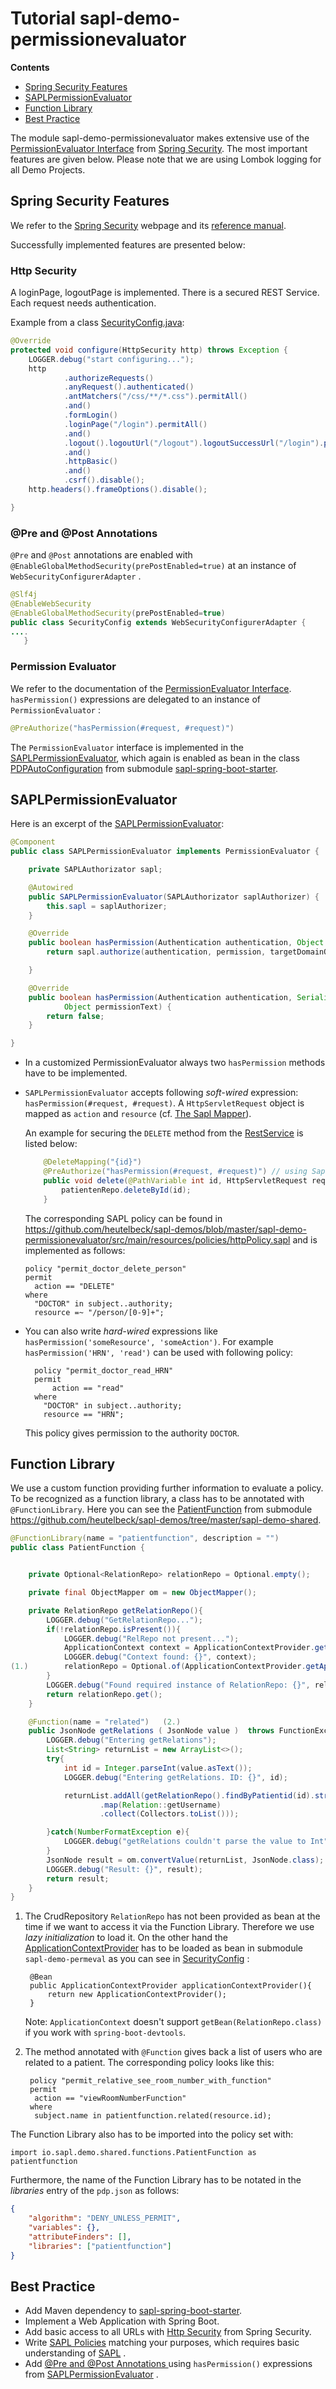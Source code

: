 # Tutorial  sapl-demo-permissionevaluator

**Contents**


* [Spring Security Features](https://github.com/heutelbeck/sapl-demos/blob/master/sapl-demo-permissionevaluator/README.md#spring-security-features)
* [SAPLPermissionEvaluator](https://github.com/heutelbeck/sapl-demos/blob/master/sapl-demo-permissionevaluator/README.md#saplpermissionevaluator)
* [Function Library](https://github.com/heutelbeck/sapl-demos/blob/master/sapl-demo-permissionevaluator/README.md#function-library)
* [Best Practice](https://github.com/heutelbeck/sapl-demos/blob/master/sapl-demo-permissionevaluator/README.md#best-practice)



The module sapl-demo-permissionevaluator makes extensive use of the [PermissionEvaluator Interface](https://docs.spring.io/spring-security/site/docs/5.0.2.BUILD-SNAPSHOT/reference/htmlsingle/#el-permission-evaluator) from [Spring Security](https://projects.spring.io/spring-security/).
The most important features are given below. Please note that we are using Lombok logging for all Demo Projects.




## Spring Security Features


We refer to the [Spring Security](https://projects.spring.io/spring-security/) webpage and
its [reference manual](https://docs.spring.io/spring-security/site/docs/5.0.1.BUILD-SNAPSHOT/reference/htmlsingle/).

Successfully implemented features are presented below:

### Http Security

A loginPage, logoutPage is implemented. There is a secured  REST Service. Each request needs authentication.

Example from a class [SecurityConfig.java](https://github.com/heutelbeck/sapl-demos/blob/master/sapl-demo-permissionevaluator/src/main/java/io/sapl/peembedded/config/SecurityConfig.java):


``` java
@Override
protected void configure(HttpSecurity http) throws Exception {
    LOGGER.debug("start configuring...");
    http
            .authorizeRequests()
            .anyRequest().authenticated()
            .antMatchers("/css/**/*.css").permitAll()
            .and()
            .formLogin()
            .loginPage("/login").permitAll()
            .and()
            .logout().logoutUrl("/logout").logoutSuccessUrl("/login").permitAll()
            .and()
            .httpBasic()
            .and()
            .csrf().disable();
    http.headers().frameOptions().disable();

}
```



### @Pre and @Post Annotations 

`@Pre` and `@Post` annotations are enabled with `@EnableGlobalMethodSecurity(prePostEnabled=true)`  at an instance of   `WebSecurityConfigurerAdapter` .

``` java
@Slf4j
@EnableWebSecurity
@EnableGlobalMethodSecurity(prePostEnabled=true)
public class SecurityConfig extends WebSecurityConfigurerAdapter {
....
   }
```




### Permission Evaluator

We refer to the documentation of the  [PermissionEvaluator Interface](https://docs.spring.io/spring-security/site/docs/5.0.2.BUILD-SNAPSHOT/reference/htmlsingle/#el-permission-evaluator). 
`hasPermission()` expressions are delegated to an instance of `PermissionEvaluator` :

``` java
@PreAuthorize("hasPermission(#request, #request)")
```


The `PermissionEvaluator` interface is implemented in the [SAPLPermissionEvaluator](https://github.com/heutelbeck/sapl-policy-engine/blob/master/sapl-spring/src/main/java/io/sapl/spring/SAPLPermissionEvaluator.java), which again is enabled  as bean
in the class [PDPAutoConfiguration](https://github.com/heutelbeck/sapl-policy-engine/blob/master/sapl-spring-boot-starter/src/main/java/io/sapl/springboot/starter/PDPAutoConfiguration.java)
from submodule [sapl-spring-boot-starter](https://github.com/heutelbeck/sapl-policy-engine/tree/master/sapl-spring-boot-starter).




## SAPLPermissionEvaluator

 
Here is an excerpt of the [SAPLPermissionEvaluator](https://github.com/heutelbeck/sapl-policy-engine/blob/master/sapl-spring/src/main/java/io/sapl/spring/SAPLPermissionEvaluator.java):

```java
@Component
public class SAPLPermissionEvaluator implements PermissionEvaluator {

	private SAPLAuthorizator sapl;

	@Autowired
	public SAPLPermissionEvaluator(SAPLAuthorizator saplAuthorizer) {
		this.sapl = saplAuthorizer;
	}

	@Override
	public boolean hasPermission(Authentication authentication, Object targetDomainObject, Object permission) {
		return sapl.authorize(authentication, permission, targetDomainObject);

	}

	@Override
	public boolean hasPermission(Authentication authentication, Serializable targetId, String targetType,
			Object permissionText) {
		return false;
	}

}
```


* In a customized PermissionEvaluator always two `hasPermission` methods have to be implemented.

* `SAPLPermissionEvaluator`  accepts  following _soft-wired_ expression: 
   `hasPermission(#request, #request)`. A `HttpServletRequest` object is mapped  as `action` and `resource` (cf. [The Sapl Mapper](https://github.com/heutelbeck/sapl-demos/blob/master/docs/src/asciidoc/tutorial.adoc#the-sapl-mapper)).
   
   An example for securing the `DELETE` method from
the [RestService](https://github.com/heutelbeck/sapl-demos/blob/master/sapl-demo-permissionevaluator/src/main/java/io/sapl/peembedded/controller/RestService.java) is listed below:

    ```java
        @DeleteMapping("{id}")
        @PreAuthorize("hasPermission(#request, #request)") // using SaplPolicies = DOCTOR
        public void delete(@PathVariable int id, HttpServletRequest request) {
            patientenRepo.deleteById(id);
        }
    ```

    The corresponding SAPL policy can be found in <https://github.com/heutelbeck/sapl-demos/blob/master/sapl-demo-permissionevaluator/src/main/resources/policies/httpPolicy.sapl>  and is implemented as follows:

    ```
    policy "permit_doctor_delete_person"
    permit
      action == "DELETE"
    where
      "DOCTOR" in subject..authority;
      resource =~ "/person/[0-9]+";
    ```


* You can also write  _hard-wired_   expressions like `hasPermission('someResource', 'someAction')`. For example `hasPermission('HRN', 'read')` can be used with following policy:

        policy "permit_doctor_read_HRN"
        permit
            action == "read"
        where
          "DOCTOR" in subject..authority;
          resource == "HRN";
    
    This policy gives permission to the authority `DOCTOR`. 


## Function Library

We use a custom function  providing further information to evaluate a policy. To be recognized as a function library, a class has to be annotated with `@FunctionLibrary`.
Here you can see the [PatientFunction](https://github.com/heutelbeck/sapl-demos/blob/master/sapl-demo-shared/src/main/java/io/sapl/demo/shared/functions/PatientFunction.java) from submodule <https://github.com/heutelbeck/sapl-demos/tree/master/sapl-demo-shared>.


```java
@FunctionLibrary(name = "patientfunction", description = "")
public class PatientFunction {


    private Optional<RelationRepo> relationRepo = Optional.empty();

    private final ObjectMapper om = new ObjectMapper();

    private RelationRepo getRelationRepo(){
        LOGGER.debug("GetRelationRepo...");
        if(!relationRepo.isPresent()){
            LOGGER.debug("RelRepo not present...");
            ApplicationContext context = ApplicationContextProvider.getApplicationContext();
            LOGGER.debug("Context found: {}", context);
(1.)        relationRepo = Optional.of(ApplicationContextProvider.getApplicationContext().getBean(RelationRepo.class)); 
        }
        LOGGER.debug("Found required instance of RelationRepo: {}", relationRepo.isPresent());
        return relationRepo.get();
    }

    @Function(name = "related")   (2.)
    public JsonNode getRelations ( JsonNode value )  throws FunctionException {
        LOGGER.debug("Entering getRelations");
        List<String> returnList = new ArrayList<>();
        try{
            int id = Integer.parseInt(value.asText());
            LOGGER.debug("Entering getRelations. ID: {}", id);

            returnList.addAll(getRelationRepo().findByPatientid(id).stream()
                    .map(Relation::getUsername)
                    .collect(Collectors.toList()));

        }catch(NumberFormatException e){
            LOGGER.debug("getRelations couldn't parse the value to Int", e);
        }
        JsonNode result = om.convertValue(returnList, JsonNode.class);
        LOGGER.debug("Result: {}", result);
        return result;
    }
}

```

1. The CrudRepository `RelationRepo` has not  been provided as bean at the time if  we want to access it via the Function Library.
    Therefore we use _lazy initialization_ to load it.
    On the other  hand the [ApplicationContextProvider](https://github.com/heutelbeck/sapl-demos/blob/master/sapl-demo-shared/src/main/java/io/sapl/demo/shared/pip/ApplicationContextProvider.java)
    has to be loaded as  bean in submodule `sapl-demo-permeval`
    as you can see in [SecurityConfig](https://github.com/heutelbeck/sapl-demos/blob/master/sapl-demo-permissionevaluator/src/main/java/io/sapl/peembedded/config/SecurityConfig.java) :

        @Bean
        public ApplicationContextProvider applicationContextProvider(){
            return new ApplicationContextProvider();
        }

    Note: `ApplicationContext` doesn't support `getBean(RelationRepo.class)` if you work with `spring-boot-devtools`.
    
2. The method annotated with `@Function` gives back a list of users who are related to a patient. The corresponding policy looks like this:
         
        policy "permit_relative_see_room_number_with_function"
        permit
         action == "viewRoomNumberFunction"
        where
         subject.name in patientfunction.related(resource.id);





The Function Library also has to be imported into the policy set with:

```
import io.sapl.demo.shared.functions.PatientFunction as patientfunction

```



Furthermore, the name of the Function Library has to be notated in the _libraries_ entry of the `pdp.json` as follows:

```json
{
	"algorithm": "DENY_UNLESS_PERMIT",
	"variables": {},
	"attributeFinders": [],
	"libraries": ["patientfunction"]
}
```

## Best Practice

* Add Maven dependency to [sapl-spring-boot-starter](https://github.com/heutelbeck/sapl-demos/blob/master/sapl-demo-permissionevaluator/README.md#sapl-spring-boot-starter).
* Implement a Web Application with Spring Boot.
* Add  basic access to all URLs with [Http Security](https://github.com/heutelbeck/sapl-demos/blob/master/docs/src/asciidoc/tutorial.adoc#http-security) from Spring Security.
* Write [SAPL Policies](https://github.com/heutelbeck/sapl-demos/tree/master/sapl-demo-permissionevaluator/src/main/resources/policies) matching your purposes, which requires basic understanding of [SAPL](https://github.com/heutelbeck/sapl-policy-engine/blob/master/sapl-documentation/src/asciidoc/sapl-reference.adoc) .
* Add [@Pre and @Post Annotations ](https://github.com/heutelbeck/sapl-demos/tree/master/sapl-demo-permissionevaluator#pre-and-post-annotations) using `hasPermission()` expressions 
from [SAPLPermissionEvaluator](https://github.com/heutelbeck/sapl-demos/blob/master/sapl-demo-permissionevaluator/README.md#saplpermissionevaluator) .